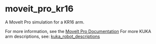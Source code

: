 # moveit_pro_kr16

A MoveIt Pro simulation for a KR16 arm.

For more information, see the [MoveIt Pro Documentation](https://docs.picknik.ai/)
For more KUKA arm descriptions, see: [kuka_robot_descriptions](https://github.com/kroshu/kuka_robot_descriptions/)
